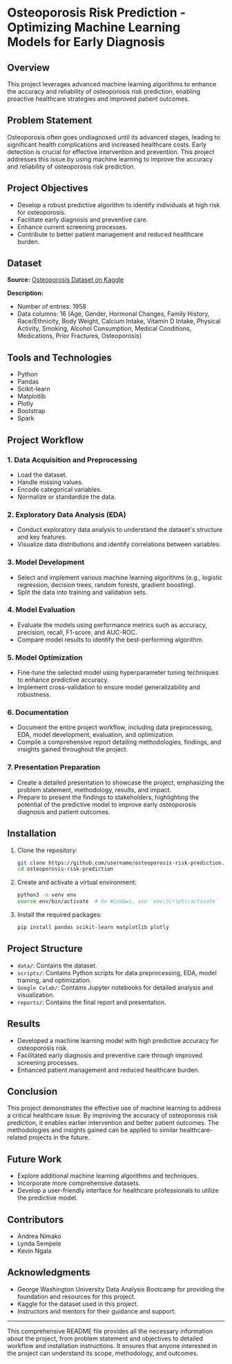 # Osteoporosis Risk Prediction - Optimizing Machine Learning Models for Early Diagnosis

## Overview
This project leverages advanced machine learning algorithms to enhance the accuracy and reliability of osteoporosis risk prediction, enabling proactive healthcare strategies and improved patient outcomes.

## Problem Statement
Osteoporosis often goes undiagnosed until its advanced stages, leading to significant health complications and increased healthcare costs. Early detection is crucial for effective intervention and prevention. This project addresses this issue by using machine learning to improve the accuracy and reliability of osteoporosis risk prediction.

## Project Objectives
- Develop a robust predictive algorithm to identify individuals at high risk for osteoporosis.
- Facilitate early diagnosis and preventive care.
- Enhance current screening processes.
- Contribute to better patient management and reduced healthcare burden.

## Dataset
**Source:** [Osteoporosis Dataset on Kaggle](https://www.kaggle.com/datasets/amitvkulkarni/lifestyle-factors-influencing-osteoporosis?select=osteoporosis.csv)

**Description:**
- Number of entries: 1958
- Data columns: 16 (Age, Gender, Hormonal Changes, Family History, Race/Ethnicity, Body Weight, Calcium Intake, Vitamin D Intake, Physical Activity, Smoking, Alcohol Consumption, Medical Conditions, Medications, Prior Fractures, Osteoporosis)

## Tools and Technologies
- Python
- Pandas
- Scikit-learn
- Matplotlib
- Plotly
- Bootstrap
- Spark

## Project Workflow

### 1. Data Acquisition and Preprocessing
- Load the dataset.
- Handle missing values.
- Encode categorical variables.
- Normalize or standardize the data.

### 2. Exploratory Data Analysis (EDA)
- Conduct exploratory data analysis to understand the dataset's structure and key features.
- Visualize data distributions and identify correlations between variables.

### 3. Model Development
- Select and implement various machine learning algorithms (e.g., logistic regression, decision trees, random forests, gradient boosting).
- Split the data into training and validation sets.

### 4. Model Evaluation
- Evaluate the models using performance metrics such as accuracy, precision, recall, F1-score, and AUC-ROC.
- Compare model results to identify the best-performing algorithm.

### 5. Model Optimization
- Fine-tune the selected model using hyperparameter tuning techniques to enhance predictive accuracy.
- Implement cross-validation to ensure model generalizability and robustness.

### 6. Documentation
- Document the entire project workflow, including data preprocessing, EDA, model development, evaluation, and optimization.
- Compile a comprehensive report detailing methodologies, findings, and insights gained throughout the project.

### 7. Presentation Preparation
- Create a detailed presentation to showcase the project, emphasizing the problem statement, methodology, results, and impact.
- Prepare to present the findings to stakeholders, highlighting the potential of the predictive model to improve early osteoporosis diagnosis and patient outcomes.

## Installation
1. Clone the repository:
    ```bash
    git clone https://github.com/username/osteoporosis-risk-prediction.git
    cd osteoporosis-risk-prediction
    ```

2. Create and activate a virtual environment:
    ```bash
    python3 -m venv env
    source env/bin/activate  # On Windows, use `env\Scripts\activate`
    ```

3. Install the required packages:
    ```bash
    pip install pandas scikit-learn matplotlib plotly
    ```

## Project Structure
- `data/`: Contains the dataset.
- `scripts/`: Contains Python scripts for data preprocessing, EDA, model training, and optimization.
- `Google Colab/`: Contains Jupyter notebooks for detailed analysis and visualization.
- `reports/`: Contains the final report and presentation.

## Results
- Developed a machine learning model with high predictive accuracy for osteoporosis risk.
- Facilitated early diagnosis and preventive care through improved screening processes.
- Enhanced patient management and reduced healthcare burden.

## Conclusion
This project demonstrates the effective use of machine learning to address a critical healthcare issue. By improving the accuracy of osteoporosis risk prediction, it enables earlier intervention and better patient outcomes. The methodologies and insights gained can be applied to similar healthcare-related projects in the future.

## Future Work
- Explore additional machine learning algorithms and techniques.
- Incorporate more comprehensive datasets.
- Develop a user-friendly interface for healthcare professionals to utilize the predictive model.

## Contributors
- Andrea Nimako
- Lynda Sempele
- Kevin Ngala

## Acknowledgments
- George Washington University Data Analysis Bootcamp for providing the foundation and resources for this project.
- Kaggle for the dataset used in this project.
- Instructors and mentors for their guidance and support.

---

This comprehensive README file provides all the necessary information about the project, from problem statement and objectives to detailed workflow and installation instructions. It ensures that anyone interested in the project can understand its scope, methodology, and outcomes.
